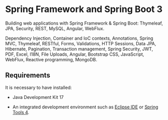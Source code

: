 # Spring Framework and Spring Boot 3

Building web applications with Spring Framework & Spring Boot: Thymeleaf, JPA, Security, REST, MySQL, Angular, WebFlux.

Dependency Injection, Container and IoC contexts, Annotations, Spring MVC, Thymeleaf, RESTful, Forms, Validations, HTTP Sessions, Data JPA, Hibernate, Pagination, Transaction management, Spring Security, JWT, PDF, Excel, I18N, File Uploads, Angular, Bootstrap CSS, JavaScript, WebFlux, Reactive programming, MongoDB.

## Requirements

It is necessary to have installed:

* Java Development Kit 17

* An integrated development environment such as [Eclipse IDE](https://www.eclipse.org/downloads/) or [Spring Tools 4](https://spring.io/tools).
